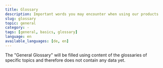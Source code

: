 ```yaml
---
title: Glossary
description: Important words you may encounter when using our products.
slug: glossary
topic: general
category: -
tags: [general, basics, glossary] 
language: en
available_languages: [de, en]
---
```


The "General Glossary" will be filled using content of the glossaries of specific topics and therefore does not contain any data yet.
